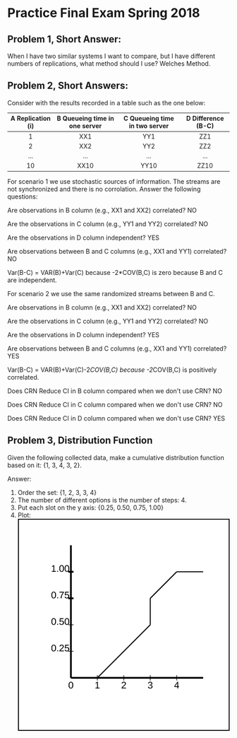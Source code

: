 # Practice Final Exam Spring 2018

## Problem 1, Short Answer:
When I have two similar systems I want to compare, but I have different numbers of replications, what method should I use? 
Welches Method.


## Problem 2, Short Answers:
Consider with the results recorded in a table such as the one below:


| A Replication (i)| B Queueing time in one server| C Queueing time in two server| D Difference (B-C) |
| :-----------: |:-------------:| :----:| :----: |
| 1      | XX1 | YY1 | ZZ1 |
| 2      | XX2     |   YY2 | ZZ2 |
| ... | ...      |   ... | ...|
| 10 | XX10 | YY10 | ZZ10|

For scenario 1 we use stochastic sources of information. The streams are not synchronized and there is no corrolation. Answer the following questions:

Are observations in B column (e.g., XX1 and XX2) correlated?
NO

Are the observations in C column (e.g., YY1 and YY2) correlated?
NO

Are the observations in D column independent?
YES

Are observations between B and C columns (e.g., XX1 and YY1) correlated? 
NO

Var(B-C) = 
VAR(B)+Var(C) because -2*COV(B,C) is zero because B and C are independent. 


For scenario 2 we use the same randomized streams between B and C. 


Are observations in B column (e.g., XX1 and XX2) correlated?
NO

Are the observations in C column (e.g., YY1 and YY2) correlated?
NO

Are the observations in D column independent?
YES

Are observations between B and C columns (e.g., XX1 and YY1) correlated? 
YES

Var(B-C) = 
VAR(B)+Var(C)-2*COV(B,C) because -2*COV(B,C) is positively correlated. 


Does CRN Reduce CI in B column compared when we don't use CRN?
NO

Does CRN Reduce CI in C column compared when we don't use CRN?
NO

Does CRN Reduce CI in D column compared when we don't use CRN?
YES


## Problem 3, Distribution Function

Given the following collected data, make a cumulative distribution function based on it:
{1, 3, 4, 3, 2}.

Answer:
1. Order the set: {1, 2, 3, 3, 4}
2. The number of different options is the number of steps: 4. 
3. Put each slot on the y axis: {0.25, 0.50, 0.75, 1.00}
4. Plot: ![Plot answer for Problem 3](distributionFunctionImage.svg)

